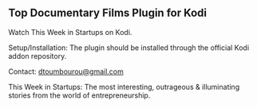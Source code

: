 Top Documentary Films Plugin for Kodi
-------------------------------------------
Watch This Week in Startups on Kodi. 

Setup/Installation: 
The plugin should be installed through the official Kodi addon repository.

Contact:
dtoumbourou@gmail.com

This Week in Startups:
The most interesting, outrageous & illuminating stories from the world of entrepreneurship.
